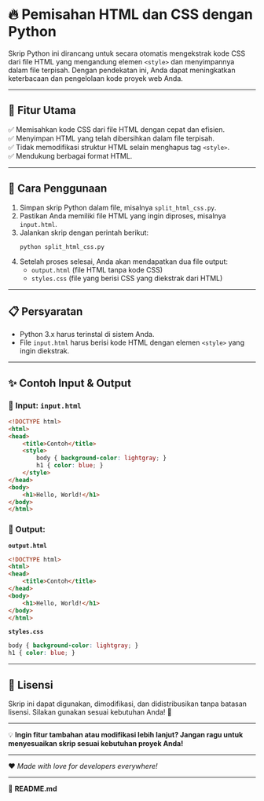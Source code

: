 # 🔥 Pemisahan HTML dan CSS dengan Python

Skrip Python ini dirancang untuk secara otomatis mengekstrak kode CSS dari file HTML yang mengandung elemen `<style>` dan menyimpannya dalam file terpisah. Dengan pendekatan ini, Anda dapat meningkatkan keterbacaan dan pengelolaan kode proyek web Anda.

---

## 🚀 Fitur Utama

✅ Memisahkan kode CSS dari file HTML dengan cepat dan efisien.  
✅ Menyimpan HTML yang telah dibersihkan dalam file terpisah.  
✅ Tidak memodifikasi struktur HTML selain menghapus tag `<style>`.  
✅ Mendukung berbagai format HTML.

---

## 📌 Cara Penggunaan

1. Simpan skrip Python dalam file, misalnya `split_html_css.py`.
2. Pastikan Anda memiliki file HTML yang ingin diproses, misalnya `input.html`.
3. Jalankan skrip dengan perintah berikut:
   ```bash
   python split_html_css.py
   ```
4. Setelah proses selesai, Anda akan mendapatkan dua file output:
   - `output.html` (file HTML tanpa kode CSS)
   - `styles.css` (file yang berisi CSS yang diekstrak dari HTML)

---

## 📋 Persyaratan

- Python 3.x harus terinstal di sistem Anda.
- File `input.html` harus berisi kode HTML dengan elemen `<style>` yang ingin diekstrak.

---

## ✨ Contoh Input & Output

### 🔹 Input: `input.html`
```html
<!DOCTYPE html>
<html>
<head>
    <title>Contoh</title>
    <style>
        body { background-color: lightgray; }
        h1 { color: blue; }
    </style>
</head>
<body>
    <h1>Hello, World!</h1>
</body>
</html>
```

### 🔹 Output:
**`output.html`**
```html
<!DOCTYPE html>
<html>
<head>
    <title>Contoh</title>
</head>
<body>
    <h1>Hello, World!</h1>
</body>
</html>
```

**`styles.css`**
```css
body { background-color: lightgray; }
h1 { color: blue; }
```

---

## 📜 Lisensi

Skrip ini dapat digunakan, dimodifikasi, dan didistribusikan tanpa batasan lisensi. Silakan gunakan sesuai kebutuhan Anda! 🎯

---

💡 **Ingin fitur tambahan atau modifikasi lebih lanjut? Jangan ragu untuk menyesuaikan skrip sesuai kebutuhan proyek Anda!**

---

❤️ *Made with love for developers everywhere!*

---

📄 **README.md**

